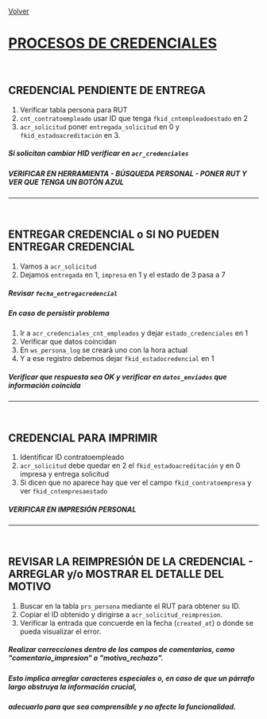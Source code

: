 <link rel="stylesheet" type="text/css" href="/styles.css">
<br>

[Volver](/codelco/codelco.md)
<br>

# <u>PROCESOS DE CREDENCIALES</u>
<br>

## CREDENCIAL PENDIENTE DE ENTREGA

1. Verificar tabla persona para RUT  
2. `cnt_contratoempleado` usar ID que tenga `fkid_cntempleadoestado` en 2  
3. `acr_solicitud` poner `entregada_solicitud` en 0 y `fkid_estadoacreditación` en 3.  

##### Si solicitan cambiar HID verificar en `acr_credenciales`  
##### VERIFICAR EN HERRAMIENTA - BÚSQUEDA PERSONAL - PONER RUT Y VER QUE TENGA UN BOTÓN AZUL

---
<br>

## ENTREGAR CREDENCIAL o SI NO PUEDEN ENTREGAR CREDENCIAL

1. Vamos a `acr_solicitud`  
2. Dejamos `entregada` en 1, `impresa` en 1 y el estado de 3 pasa a 7  
##### Revisar `fecha_entregacredencial`

##### En caso de persistir problema 
1. Ir a `acr_credenciales_cnt_empleados` y dejar `estado_credenciales` en 1  
2. Verificar que datos coincidan  
3. En `ws_persona_log` se creará uno con la hora actual  
4. Y a ese registro debemos dejar `fkid_estadocredencial` en 1  
##### Verificar que respuesta sea OK y verificar en `datos_enviados` que información coincida

---
<br>

## CREDENCIAL PARA IMPRIMIR

1. Identificar ID contratoempleado  
2. `acr_solicitud` debe quedar en 2 el `fkid_estadoacreditación` y en 0 impresa y entrega solicitud  
3. Si dicen que no aparece hay que ver el campo `fkid_contratoempresa` y ver `fkid_cntempresaestado`  
##### VERIFICAR EN IMPRESIÓN PERSONAL

---
<br>

## REVISAR LA REIMPRESIÓN DE LA CREDENCIAL - ARREGLAR y/o MOSTRAR EL DETALLE DEL MOTIVO

1. Buscar en la tabla `prs_persona` mediante el RUT para obtener su ID.  
2. Copiar el ID obtenido y dirigirse a `acr_solicitud_reimpresion`.  
3. Verificar la entrada que concuerde en la fecha (`created_at`) o donde se pueda visualizar el error.

##### Realizar correcciones dentro de los campos de comentarios, como "comentario_impresion" o "motivo_rechazo".  
##### Esto implica arreglar caracteres especiales o, en caso de que un párrafo largo obstruya la información crucial,  
##### adecuarlo para que sea comprensible y no afecte la funcionalidad.

